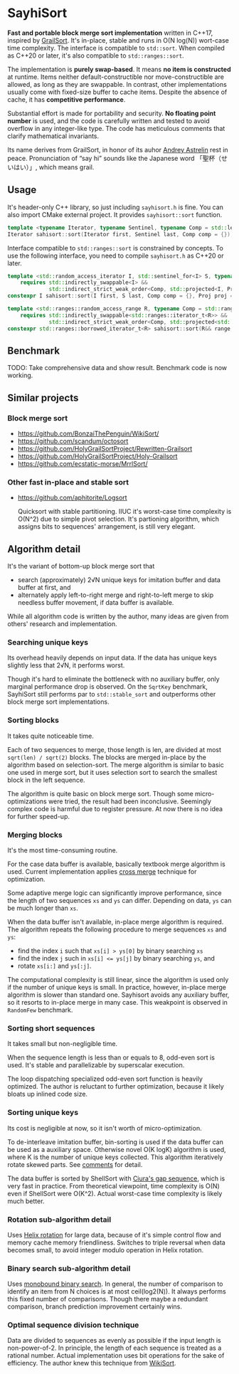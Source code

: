 # SayhiSort

**Fast and portable block merge sort implementation** written in C++17, inspired by [GrailSort](https://github.com/Mrrl/GrailSort). It's in-place, stable and runs in O(N log(N)) wort-case time complexity. The interface is compatible to `std::sort`. When compiled as C++20 or later, it's also compatible to `std::ranges::sort`.

The implementation is **purely swap-based**. It means **no item is constructed** at runtime. Items neither default-constructible nor move-constructible are allowed, as long as they are swappable. In contrast, other implementations usually come with fixed-size buffer to cache items. Despite the absence of cache, it has **competitive performance**.

Substantial effort is made for portability and security. **No floating point number** is used, and the code is carefully written and tested to avoid overflow in any integer-like type. The code has meticulous comments that clarify mathematical invariants.

Its name derives from GrailSort, in honor of its auhor [Andrey Astrelin](https://superliminal.com/andrey/biography.html) rest in peace. Pronunciation of “say hi” sounds like the Japanese word 「聖杯（せいはい）」, which means grail.

## Usage

It's header-only C++ library, so just including `sayhisort.h` is fine. You can also import CMake external project. It provides `sayhisort::sort` function.


```cpp
template <typename Iterator, typename Sentinel, typename Comp = std::less<>>
Iterator sahisort::sort(Iterator first, Sentinel last, Comp comp = {});

```

Interface compatible to `std::ranges::sort` is constrained by concepts. To use the following interface, you need to compile `sayhisort.h` as C++20 or later.


```cpp
template <std::random_access_iterator I, std::sentinel_for<I> S, typename Comp = std::ranges::less, typename Proj = std::identity>
    requires std::indirectly_swappable<I> &&
             std::indirect_strict_weak_order<Comp, std::projected<I, Proj>>
constexpr I sahisort::sort(I first, S last, Comp comp = {}, Proj proj = {});

template <std::ranges::random_access_range R, typename Comp = std::ranges::less, typename Proj = std::identity>
    requires std::indirectly_swappable<std::ranges::iterator_t<R>> &&
             std::indirect_strict_weak_order<Comp, std::projected<std::ranges::iterator_t<R>, Proj>>
constexpr std::ranges::borrowed_iterator_t<R> sahisort::sort(R&& range, Comp comp = {}, Proj proj = {});
```

## Benchmark

TODO: Take comprehensive data and show result. Benchmark code is now working.

## Similar projects

### Block merge sort

* https://github.com/BonzaiThePenguin/WikiSort/
* https://github.com/scandum/octosort
* https://github.com/HolyGrailSortProject/Rewritten-Grailsort
* https://github.com/HolyGrailSortProject/Holy-Grailsort
* https://github.com/ecstatic-morse/MrrlSort/

### Other fast in-place and stable sort

* https://github.com/aphitorite/Logsort

  Quicksort with stable partitioning. IIUC it's worst-case time complexity is O(N^2) due to simple pivot selection. It's partioning algorithm, which assigns bits to sequences' arrangement, is still very elegant.

## Algorithm detail

It's the variant of bottom-up block merge sort that

* search (approximately) 2√N unique keys for imitation buffer and data buffer at first, and
* alternately apply left-to-right merge and right-to-left merge to skip needless buffer movement, if data buffer is available.

While all algorithm code is written by the author, many ideas are given from others' research and implementation.

### Searching unique keys

Its overhead heavily depends on input data. If the data has unique keys slightly less that 2√N, it performs worst.

Though it's hard to eliminate the bottleneck with no auxiliary buffer, only marginal performance drop is observed. On the `SqrtKey` benchmark, SayhiSort still performs par to `std::stable_sort` and outperforms other block merge sort implementations.

### Sorting blocks

It takes quite noticeable time.

Each of two sequences to merge, those length is len, are divided at most `sqrt(len) / sqrt(2)` blocks. The blocks are merged in-place by the algorithm based on selection-sort. The merge algorithm is similar to basic one used in merge sort, but it uses selection sort to search the smallest block in the left sequence.

The algorithm is quite basic on block merge sort. Though some micro-optimizations were tried, the result had been inconclusive. Seemingly complex code is harmful due to register pressure. At now there is no idea for further speed-up.

### Merging blocks

It's the most time-consuming routine.

For the case data buffer is available, basically textbook merge algorithm is used. Current implementation applies [cross merge](https://github.com/scandum/quadsort#cross-merge) technique for optimization.

Some adaptive merge logic can significantly improve performance, since the length of two sequences `xs` and `ys` can differ. Depending on data, `ys` can be much longer than `xs`.

When the data buffer isn't available, in-place merge algorithm is required. The algorithm repeats the following procedure to merge sequences `xs` and `ys`:

* find the index `i` such that `xs[i] > ys[0]` by binary searching `xs`
* find the index `j` such in `xs[i] <= ys[j]` by binary searching `ys`, and
* rotate `xs[i:]` and `ys[:j]`.

The computational complexity is still linear, since the algorithm is used only if the number of unique keys is small. In practice, however, in-place merge algorithm is slower than standard one. Sayhisort avoids any auxiliary buffer, so it resorts to in-place merge in many case. This weakpoint is observed in `RandomFew` benchmark.

### Sorting short sequences

It takes small but non-negligible time.

When the sequence length is less than or equals to 8, odd-even sort is used. It's stable and parallelizable by superscalar execution.

The loop dispatching specialized odd-even sort function is heavily optimized. The author is reluctant to further optimization, because it likely bloats up inlined code size.

### Sorting unique keys

Its cost is negligible at now, so it isn't worth of micro-optimization.

To de-interleave imitation buffer, bin-sorting is used if the data buffer can be used as a auxiliary space. Otherwise novel O(K logK) algorithm is used, where K is the number of unique keys collected. This algorithm iteratively rotate skewed parts. See [comments](https://github.com/grafi-tt/sayhisort/blob/1a5833f27aaeeb9c463a971ceabd35f51af4c9a9/sayhisort.h#L476-L485) for detail.

The data buffer is sorted by ShellSort with [Ciura's gap sequence](https://en.wikipedia.org/wiki/Shellsort#Computational_complexity), which is very fast in practice. From theoretical viewpoint, time complexity is O(N) even if ShellSort were O(K^2). Actual worst-case time complexity is likely much better.

### Rotation sub-algorithm detail

Uses [Helix rotation](https://github.com/scandum/rotate#helix-rotation) for large data, because of it's simple control flow and memory cache memory friendliness. Switches to triple reversal when data becomes small, to avoid integer modulo operation in Helix rotation.

### Binary search sub-algorithm detail

Uses [monobound binary search](https://github.com/scandum/binary_search). In general, the number of comparison to identify an item from N choices is at most ceil(log2(N)). It always performs this fixed number of comparisons. Though there maybe a redundant comparison, branch prediction improvement certainly wins.

### Optimal sequence division technique

Data are divided to sequences as evenly as possible if the input length is non-power-of-2. In principle, the length of each sequence is treated as a rational number. Actual implementation uses bit operations for the sake of efficiency. The author knew this technique from [WikiSort](https://github.com/BonzaiThePenguin/WikiSort/blob/master/Chapter%202.%20Merging.md).
